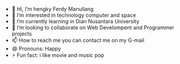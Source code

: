 - 👋 Hi, I’m hengky Ferdy Manullang
- 👀 I’m interested in technology computer and space
- 🌱 I’m currently learning in Dian Nusantara University
- 💞️ I’m looking to collaborate on Web Develompent and Programmer projects
- 📫 How to reach me you can contact me on my G-mail
- 😄 Pronouns: Happy
- ⚡ Fun fact: i like movie and music pop

<!---
Hengky06/Hengky06 is a ✨ special ✨ repository because its `README.md` (this file) appears on your GitHub profile.
You can click the Preview link to take a look at your changes.
--->
